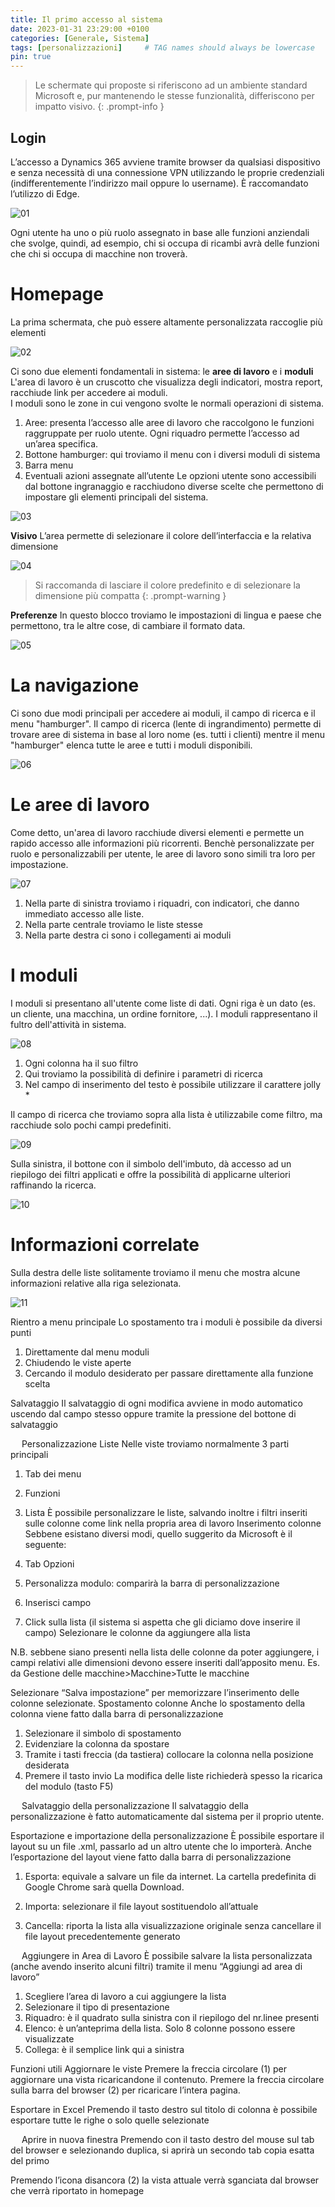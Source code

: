 ```yaml
---
title: Il primo accesso al sistema
date: 2023-01-31 23:29:00 +0100
categories: [Generale, Sistema]
tags: [personalizzazioni]     # TAG names should always be lowercase
pin: true
---
```



> Le schermate qui proposte si riferiscono ad un ambiente standard Microsoft e, pur mantenendo le stesse funzionalità, differiscono per impatto visivo.
{: .prompt-info }


## Login

L’accesso a Dynamics 365 avviene tramite browser da qualsiasi dispositivo e senza necessità di una connessione VPN utilizzando le proprie credenziali (indifferentemente l’indirizzo mail oppure lo username). È raccomandato l’utilizzo di Edge.

![01](/assets/img/03/01.png)
<br>
 
Ogni utente ha uno o più ruolo assegnato in base alle funzioni anziendali che svolge, quindi, ad esempio, chi si occupa di ricambi avrà delle funzioni che chi si occupa di macchine non troverà.

# Homepage
La prima schermata, che può essere altamente personalizzata raccoglie più elementi

![02](/assets/img/03/02.png)
<br>

Ci sono due elementi fondamentali in sistema: le **aree di lavoro** e i **moduli**
L'area di lavoro è un cruscotto che visualizza degli indicatori, mostra report, racchiude link per accedere ai moduli.  
I moduli sono le zone in cui vengono svolte le normali operazioni di sistema.  

1.	Aree: presenta l’accesso alle aree di lavoro che raccolgono le funzioni raggruppate per ruolo utente. Ogni riquadro permette l’accesso ad un’area specifica.
2.	Bottone hamburger: qui troviamo il menu con i diversi moduli di sistema
3.	Barra menu
4.	Eventuali azioni assegnate all’utente
Le opzioni utente sono accessibili dal bottone ingranaggio e racchiudono diverse scelte che permettono di impostare gli elementi principali del sistema.

![03](/assets/img/03/03.png)
<br>

**Visivo** 
L’area permette di selezionare il colore dell’interfaccia e la relativa dimensione  

![04](/assets/img/03/04.png)
<br>

> Si raccomanda di lasciare il colore predefinito e di selezionare la dimensione più compatta
{: .prompt-warning }

**Preferenze** 
In questo blocco troviamo le impostazioni di lingua e paese che permettono, tra le altre cose, di cambiare il formato data.  

![05](/assets/img/03/05.png)
<br>


# La navigazione
Ci sono due modi principali per accedere ai moduli, il campo di ricerca e il menu "hamburger".
Il campo di ricerca (lente di ingrandimento) permette di trovare aree di sistema in base al loro nome (es. tutti i clienti) mentre il menu "hamburger" elenca tutte le aree e tutti i moduli disponibili.  

![06](/assets/img/03/06.png)
<br>

# Le aree di lavoro
Come detto, un'area di lavoro racchiude diversi elementi e permette un rapido accesso alle informazioni più ricorrenti. Benchè personalizzate per ruolo e personalizzabili per utente, le aree di lavoro sono simili tra loro per impostazione.  

![07](/assets/img/03/07.png)
<br>

1.	Nella parte di sinistra troviamo i riquadri, con indicatori, che danno immediato accesso alle liste.
2.	Nella parte centrale troviamo le liste stesse
3.	Nella parte destra ci sono i collegamenti ai moduli

# I moduli
I moduli si presentano all'utente come liste di dati. Ogni riga è un dato (es. un cliente, una macchina, un ordine fornitore, ...). I moduli rappresentano il fultro dell'attività in sistema.  

![08](/assets/img/03/08.png)
<br>

1.	Ogni colonna ha il suo filtro
2.	Qui troviamo la possibilità di definire i parametri di ricerca
3.	Nel campo di inserimento del testo è possibile utilizzare il carattere jolly *

Il campo di ricerca che troviamo sopra alla lista è utilizzabile come filtro, ma racchiude solo pochi campi predefiniti.  
 
![09](/assets/img/03/09.png)
<br>

Sulla sinistra, il bottone con il simbolo dell'imbuto, dà accesso ad un riepilogo dei filtri applicati e offre la possibilità di applicarne ulteriori raffinando la ricerca.  

![10](/assets/img/03/10.png)
<br> 

# Informazioni correlate
Sulla destra delle liste solitamente troviamo il menu che mostra alcune informazioni relative alla riga selezionata.

![11](/assets/img/03/11.png)
<br> 

Rientro a menu principale
Lo spostamento tra i moduli è possibile da diversi punti
 
1.	Direttamente dal menu moduli
2.	Chiudendo le viste aperte
3.	Cercando il modulo desiderato per passare direttamente alla funzione scelta

Salvataggio
Il salvataggio di ogni modifica avviene in modo automatico uscendo dal campo stesso oppure tramite la pressione del bottone di salvataggio
 


 
Personalizzazione Liste
Nelle viste troviamo normalmente 3 parti principali
 
1.	Tab dei menu
2.	Funzioni
3.	Lista
È possibile personalizzare le liste, salvando inoltre i filtri inseriti sulle colonne come link nella propria area di lavoro
Inserimento colonne
Sebbene esistano diversi modi, quello suggerito da Microsoft è il seguente:
 

1.	Tab Opzioni
2.	Personalizza modulo: comparirà la barra di personalizzazione
3.	Inserisci campo
4.	Click sulla lista (il sistema si aspetta che gli diciamo dove inserire il campo)
Selezionare le colonne da aggiungere alla lista
 

N.B. sebbene siano presenti nella lista delle colonne da poter aggiungere, i campi relativi alle dimensioni devono essere inseriti dall’apposito menu.
Es. da Gestione delle macchine>Macchine>Tutte le macchine
 
Selezionare “Salva impostazione” per memorizzare l’inserimento delle colonne selezionate.
Spostamento colonne
Anche lo spostamento della colonna viene fatto dalla barra di personalizzazione
 

1.	Selezionare il simbolo di spostamento
2.	Evidenziare la colonna da spostare
3.	Tramite i tasti freccia (da tastiera) collocare la colonna nella posizione desiderata
4.	Premere il tasto invio
La modifica delle liste richiederà spesso la ricarica del modulo (tasto F5)

 
Salvataggio della personalizzazione
Il salvataggio della personalizzazione è fatto automaticamente dal sistema per il proprio utente.

Esportazione e importazione della personalizzazione
È possibile esportare il layout su un file .xml, passarlo ad un altro utente che lo importerà.
Anche l’esportazione del layout viene fatto dalla barra di personalizzazione
 
1.	Esporta: equivale a salvare un file da internet. La cartella predefinita di Google Chrome sarà quella Download.
2.	Importa: selezionare il file layout sostituendolo all’attuale
 
3.	Cancella: riporta la lista alla visualizzazione originale senza cancellare il file layout precedentemente generato

 
Aggiungere in Area di Lavoro
È possibile salvare la lista personalizzata (anche avendo inserito alcuni filtri) tramite il menu “Aggiungi ad area di lavoro”
 
1.	Scegliere l’area di lavoro a cui aggiungere la lista
2.	Selezionare il tipo di presentazione
1.	Riquadro: è il quadrato sulla sinistra con il riepilogo del nr.linee presenti
2.	Elenco: è un’anteprima della lista. Solo 8 colonne possono essere visualizzate
3.	Collega: è il semplice link qui a sinistra
 

Funzioni utili
Aggiornare le viste
Premere la freccia circolare (1) per aggiornare una vista ricaricandone il contenuto. Premere la freccia circolare sulla barra del browser (2) per ricaricare l’intera pagina.
 

Esportare in Excel
Premendo il tasto destro sul titolo di colonna è possibile esportare tutte le righe o solo quelle selezionate
 

 
Aprire in nuova finestra
Premendo con il tasto destro del mouse sul tab del browser e selezionando duplica, si aprirà un secondo tab copia esatta del primo
 
Premendo l’icona disancora (2) la vista attuale verrà sganciata dal browser che verrà riportato in homepage
